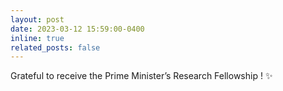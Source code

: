 ```yaml
---
layout: post
date: 2023-03-12 15:59:00-0400
inline: true
related_posts: false
---
```


Grateful to receive the Prime Minister’s Research Fellowship ! :sparkles:
